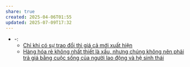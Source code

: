 ```yaml
---
share: true
created: 2025-04-06T01:55
updated: 2025-07-09T17:32
---
```

- \-: 
    - [Chỉ khi có sự trao đổi thì giá cả mới xuất hiện](../Kinh%20t%E1%BA%BF/Gi%C3%A1%20tr%E1%BB%8B,%20gi%C3%A1%20c%E1%BA%A3,%20th%E1%BB%8B%20tr%C6%B0%E1%BB%9Dng/Ch%E1%BB%89%20khi%20c%C3%B3%20s%E1%BB%B1%20trao%20%C4%91%E1%BB%95i%20th%C3%AC%20gi%C3%A1%20c%E1%BA%A3%20m%E1%BB%9Bi%20xu%E1%BA%A5t%20hi%E1%BB%87n.md)
    - [Hàng hóa rẻ không nhất thiết là xấu, nhưng chúng không nên phải trả giá bằng cuộc sống của người lao động và hệ sinh thái](../%C4%90%E1%BA%A1o%20%C4%91%E1%BB%A9c,%20ph%C3%A1p%20lu%E1%BA%ADt.%20Kinh%20t%E1%BA%BF%20ch%C3%ADnh%20tr%E1%BB%8B/Ch%E1%BB%A7%20ngh%C4%A9a%20x%C3%A3%20h%E1%BB%99i/H%C3%A0ng%20h%C3%B3a%20r%E1%BA%BB%20kh%C3%B4ng%20nh%E1%BA%A5t%20thi%E1%BA%BFt%20l%C3%A0%20x%E1%BA%A5u,%20nh%C6%B0ng%20ch%C3%BAng%20kh%C3%B4ng%20n%C3%AAn%20ph%E1%BA%A3i%20tr%E1%BA%A3%20gi%C3%A1%20b%E1%BA%B1ng%20cu%E1%BB%99c%20s%E1%BB%91ng%20c%E1%BB%A7a%20ng%C6%B0%E1%BB%9Di%20lao%20%C4%91%E1%BB%99ng%20v%C3%A0%20h%E1%BB%87%20sinh%20th%C3%A1i.md)



